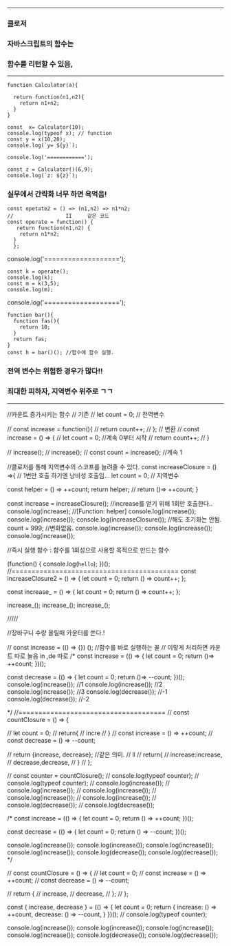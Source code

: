 
---
### 클로저

### 자바스크립트의 함수는
###  함수를 리턴할 수 있음,
---
```
function Calculator(a){

  return function(n1,n2){
    return n1+n2;
  }
}

const  x= Calculator(10);
console.log(typeof x); // function
const y = x(10,20);
console.log(`y= ${y}`);

console.log('============');

const z = Calculator()(6,9);
console.log(`z: ${z}`);
```
###  실무에서 간략화 너무 하면 욕먹음!
```
const opetate2 = () => (n1,n2) => n1*n2;
//                 II     같은 코드
const operate = function() {
   return function(n1,n2) {
    return n1*n2;
  }
  };
```
  console.log('===================');
```
const k = operate();
console.log(k);
const m = k(3,5);
console.log(m);
```
console.log('===================');
```
function bar(){
  function fas(){
    return 10;
  }
  return fas;
}
const h = bar()(); //함수에 함수 실행.
```



### 전역 변수는 위험한 경우가 많다!!
### 최대한 피하자, 지역변수 위주로 ㄱㄱ
---

//카운트 증가시키는 함수
// 기존 
// let count = 0; // 전역변수

// const increase = function(){
//   return count++;
// };
// 변환
// const increase = () => {
//  let count = 0;           //계속 0부터 시작
//   return count++;
// }

// increase();
// increase();
// const count = increase(); //계속 1

//클로저를 통해 지역변수의 스코프를 늘려줄 수 있다.
const increaseClosure = () =>{             // 1번만 호출 하기엔 낭비성 호출임...
  let count = 0;                                       // 지역변수

  const helper = () => ++count;
  return helper;
  // return ()=> ++count;
}

const increase = increaseClosure();   //increase를 얻기 위해 1회만 호출한다..
console.log(increase);                          //[Function: helper]
console.log(increase());
console.log(increase());
console.log(increaseClosure());         //해도 초기화는 안됨.
count = 999;                                        //변화없음.
console.log(increase());
console.log(increase());
console.log(increase());

//즉시 실행 함수 : 함수를 1회성으로 사용할 목적으로 만드는 함수

(function() { 
  console.log(`hello`);
})();
//==========================================
const increaseClosure2 = () => {
let count = 0;
return () => count++;
};

const increase_ =  () => {
  let count = 0;
  return () => count++;
  };

increase_();
increase_();
increase_();

/////


//장바구니 수량 올릴때 카운터를 쓴다.!

// const increase = (() => {})    ();        //함수를 바로 실행하는 꼴
// 이렇게 처리하면 카운트 따로 놀음 in ,de 따로 
/*
const increase = (() => {
  let count = 0;
  return ()=> ++count;
})(); 

const decrease = (() => {
  let count = 0;
  return ()=> --count;
})(); 
console.log(increase());  //1
console.log(increase());  //2
console.log(increase());  //3 
console.log(decrease());  //-1
console.log(decrease());  //-2

 */
//=====================================
// const countClosure = () => {

//   let count = 0;
//   return{
//     incre
//   }
//   const increase = () => ++count;
//   const decrease = () => --count;

  // return {increase, decrease};    //같은 의미.
  //             ll
  // return{
  //   increase:increase,
  //   decrease,decrease,
  // }
// };

// const counter = countClosure();
// console.log(typeof counter);
// console.log(typeof counter);
// console.log(increase());
// console.log(increase());
// console.log(increase());
// console.log(increase());
// console.log(increase());
// console.log(decrease());
// console.log(decrease());



/*
const increase = (() => {
  let count = 0;
  return () => ++count;
})();

const decrease = (() => {
  let count = 0;
  return () => --count;
})();

console.log(increase());
console.log(increase());
console.log(increase());
console.log(increase());
console.log(decrease());
console.log(decrease());
*/

// const countClosure = () => {
//   let count = 0;
//   const increase = () => ++count;
//   const decrease = () => --count;

//   return {
//     increase,
//     decrease,
//   };
// };

const { increase, decrease } = (() => {
  let count = 0;
  return {
    increase: () => ++count,
    decrease: () => --count,
  }
})();
// console.log(typeof counter);

console.log(increase());
console.log(increase());
console.log(increase());
console.log(increase());
console.log(decrease());
console.log(decrease());